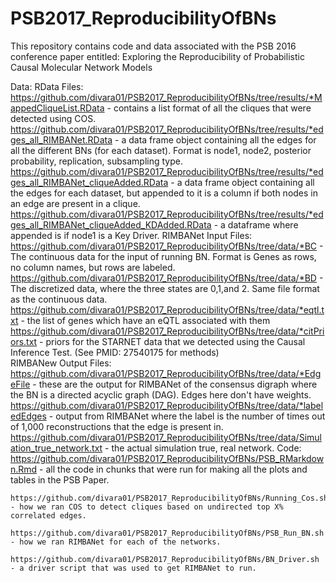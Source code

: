 # PSB2017_ReproducibilityOfBNs
This repository contains code and data associated with the PSB 2016 conference paper entitled: Exploring the Reproducibility of Probabilistic Causal Molecular Network Models



Data:
	RData Files:
		https://github.com/divara01/PSB2017_ReproducibilityOfBNs/tree/results/*MappedCliqueList.RData - contains a list format of all the cliques that were detected using COS.
		https://github.com/divara01/PSB2017_ReproducibilityOfBNs/tree/results/*edges_all_RIMBANet.RData - a data frame object containing all the edges for all the different BNs (for each dataset). Format is node1, node2, posterior probability, replication, subsampling type. 
		https://github.com/divara01/PSB2017_ReproducibilityOfBNs/tree/results/*edges_all_RIMBANet_cliqueAdded.RData - a data frame object containing all the edges for each dataset, but appended to it is a column if both nodes in an edge are present in a clique. 
		https://github.com/divara01/PSB2017_ReproducibilityOfBNs/tree/results/*edges_all_RIMBANet_cliqueAdded_KDAdded.RData - a dataframe where appended is if node1 is a Key Driver.
	RIMBANet Input Files:
		https://github.com/divara01/PSB2017_ReproducibilityOfBNs/tree/data/*BC - The continuous data for the input of running BN. Format is Genes as rows, no column names, but rows are labeled. 
		https://github.com/divara01/PSB2017_ReproducibilityOfBNs/tree/data/*BD - The discretized data, where the three states are 0,1,and 2. Same file format as the continuous data.
		https://github.com/divara01/PSB2017_ReproducibilityOfBNs/tree/data/*eqtl.txt - the list of genes which have an eQTL associated with them
		https://github.com/divara01/PSB2017_ReproducibilityOfBNs/tree/data/*citPriors.txt - priors for the STARNET data that we detected using the Causal Inference Test. (See PMID: 27540175 for methods)	
	RIMBANew Output Files: 
		https://github.com/divara01/PSB2017_ReproducibilityOfBNs/tree/data/*EdgeFile  - these are the output for RIMBANet of the consensus digraph where the BN is a directed acyclic graph (DAG). Edges here don't have weights. 
		https://github.com/divara01/PSB2017_ReproducibilityOfBNs/tree/data/*labeledEdges - output from RIMBANet where the label is the number of times out of 1,000 reconstructions that the edge is present in. 
		https://github.com/divara01/PSB2017_ReproducibilityOfBNs/tree/data/Simulation_true_network.txt - the actual simulation true, real network. 
Code:
	https://github.com/divara01/PSB2017_ReproducibilityOfBNs/PSB_RMarkdown.Rmd - all the code in chunks that were run for making all the plots and tables in the PSB Paper.
		
	https://github.com/divara01/PSB2017_ReproducibilityOfBNs/Running_Cos.sh - how we ran COS to detect cliques based on undirected top X% correlated edges.
		
	https://github.com/divara01/PSB2017_ReproducibilityOfBNs/PSB_Run_BN.sh - how we ran RIMBANet for each of the networks. 
	
	https://github.com/divara01/PSB2017_ReproducibilityOfBNs/BN_Driver.sh - a driver script that was used to get RIMBANet to run. 


